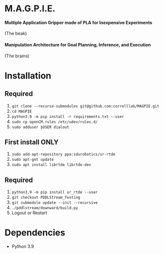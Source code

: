 # M.A.G.P.I.E.
#### **M**ultiple **A**pplication **G**ripper made of **P**LA for **I**nexpensive **E**xperiments
(The beak)
#### **M**anipulation **A**rchitecture for **G**oal **P**lanning, **I**nference, and **E**xecution
(The brains)

# Installation
## Required
1. `git clone --recurse-submodules git@github.com:correlllab/MAGPIE.git`
1. `cd MAGPIE`
1. `python3.9 -m pip install -r requirements.txt --user`
1. `sudo cp openCM.rules /etc/udev/rules.d/`
1. `sudo adduser $USER dialout`
## First install ONLY
1. `sudo add-apt-repository ppa:sdurobotics/ur-rtde` 
1. `sudo apt-get update`
1. `sudo apt install librtde librtde-dev`
## Required
1. `python3.9 -m pip install ur_rtde --user`
1. `git checkout PDDLStream_Testing`
1. `git submodule update --init --recursive`
1. `./pddlstream/downward/build.py`
1. Logout or Restart

# Dependencies
* Python 3.9

    
